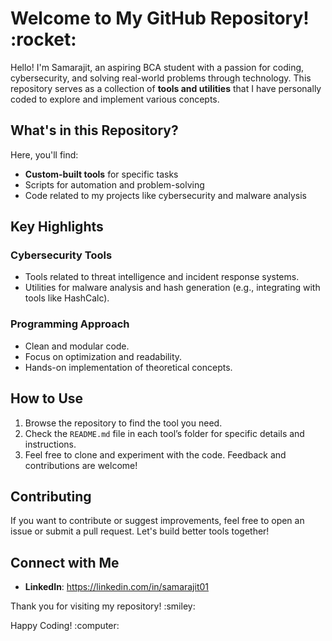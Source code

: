 # Welcome to My GitHub Repository! \:rocket:

Hello! I'm Samarajit, an aspiring BCA student with a passion for coding, cybersecurity, and solving real-world problems through technology. This repository serves as a collection of **tools and utilities** that I have personally coded to explore and implement various concepts.

## What's in this Repository?

Here, you'll find:

- **Custom-built tools** for specific tasks
- Scripts for automation and problem-solving
- Code related to my projects like cybersecurity and malware analysis

## Key Highlights

### Cybersecurity Tools

- Tools related to threat intelligence and incident response systems.
- Utilities for malware analysis and hash generation (e.g., integrating with tools like HashCalc).

### Programming Approach

- Clean and modular code.
- Focus on optimization and readability.
- Hands-on implementation of theoretical concepts.

## How to Use

1. Browse the repository to find the tool you need.
2. Check the `README.md` file in each tool’s folder for specific details and instructions.
3. Feel free to clone and experiment with the code. Feedback and contributions are welcome!

## Contributing

If you want to contribute or suggest improvements, feel free to open an issue or submit a pull request. Let's build better tools together!

## Connect with Me

- **LinkedIn**: https://linkedin.com/in/samarajit01

Thank you for visiting my repository! \:smiley:

Happy Coding! \:computer:

